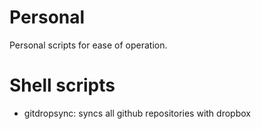 # Personal
Personal scripts for ease of operation.

# Shell scripts
- gitdropsync: syncs all github repositories with dropbox
